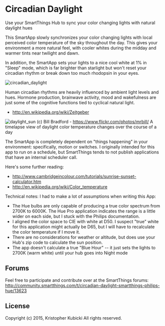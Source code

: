 # Circadian Daylight
Use your SmartThings Hub to sync your color changing lights with natural daylight hues

This SmartApp slowly synchronizes your color changing lights with local perceived color temperature of the sky throughout the day.  This gives your environment a more natural feel, with cooler whites during the midday and warmer tints near twilight and dawn.
 
In addition, the SmartApp sets your lights to a nice cool white at 1% in "Sleep" mode, which is far brighter than starlight but won't reset your circadian rhythm or break down too much rhodopsin in your eyes.

![circadian_daylight](https://cloud.githubusercontent.com/assets/478212/6904334/b8decdac-d6e5-11e4-97ec-e48c53a8b96e.png)

Human circadian rhythms are heavily influenced by ambient light levels and hues.  Hormone production, brainwave activity, mood and wakefulness are just some of the cognitive functions tied to cyclical natural light.

 *	http://en.wikipedia.org/wiki/Zeitgeber

![daylight_sun](http://c1.staticflickr.com/5/4102/4771158108_f89118bf28_b.jpg) (c) Bill Bradford - https://www.flickr.com/photos/mrbill/
A timelapse view of daylight color temperature changes over the course of a day

The SmartApp is completely dependent on "things happening" in your environment: specifically, motion or switches.  I originally intended for this app to run on a schedule, but SmartThings tends to not publish applications that have an internal scheduler call.  

 Here's some further reading:
 * http://www.cambridgeincolour.com/tutorials/sunrise-sunset-calculator.htm
 * http://en.wikipedia.org/wiki/Color_temperature

Technical notes:  I had to make a lot of assumptions when writing this App:
*  The Hue bulbs are only capable of producing a true color spectrum from 2700K to 6000K.  The Hue Pro application indicates the range is a little wider on each side, but I stuck with the Philips documentation.
*  I aligned the color space to CIE with white at D50.  I suspect "true" white for this application might actually be D65, but I will have to recalculate the color temperature if I move it.  
*  There are no considerations for weather or altitude, but does use your Hub's zip code to calculate the sun position.    
*  The app doesn't calculate a true "Blue Hour" -- it just sets the lights to 2700K (warm white) until your hub goes into Night mode

Forums
-------
Feel free to participate and contribute over at the SmartThings forums:
http://community.smartthings.com/t/circadian-daylight-smartthings-philips-hue/13623

License
-------
Copyright (c) 2015, Kristopher Kubicki
All rights reserved.
